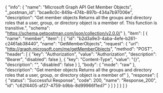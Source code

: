 {
  "info": {
    "name": "Microsoft Graph API Get Member Objects",
    "_postman_id": "bcae8c0c-849a-474b-897b-434a7b97006e",
    "description": "Get member objects Returns all the groups and directory roles that a user, group, or directory object is a member of. This function is transitive.",
    "schema": "https://schema.getpostman.com/json/collection/v2.0.0/"
  },
  "item": [
    {
      "name": "member",
      "item": [
        {
          "id": "b2d3a9e3-4aba-4efe-b261-c2461ab38440",
          "name": "GetMemberObjects",
          "request": {
            "url": "http://graph.microsoft.com/me/getMemberObjects",
            "method": "POST",
            "header": [
              {
                "key": "Authorization",
                "value": "Authorization",
                "description": "Bearer",
                "disabled": false
              },
              {
                "key": "Content-Type",
                "value": "{}",
                "description": "",
                "disabled": false
              }
            ],
            "body": {
              "mode": "raw"
            },
            "description": "Get member objects Returns all the groups and directory roles that a user, group, or directory object is a member of"
          },
          "response": [
            {
              "status": "Successful Response",
              "code": 200,
              "name": "Response_200",
              "id": "c62f4405-af27-4759-b9bb-8d99966f1ed7"
            }
          ]
        }
      ]
    }
  ]
}